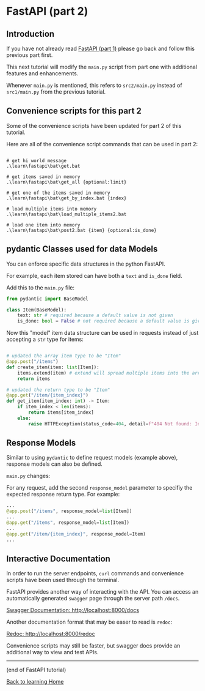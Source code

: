 # FastAPI (part 2)

## Introduction

If you have not already read [FastAPI (part 1)](./01_FastAPI.md) please go back and follow this previous part first.

This next tutorial will modify the `main.py` script from part one with additional features and enhancements. 

Whenever `main.py` is mentioned, this refers to `src2/main.py` instead of `src1/main.py` from the previous tutorial.

## Convenience scripts for this part 2

Some of the convenience scripts have been updated for part 2 of this tutorial. 

Here are all of the convenience script commands that can be used in part 2:
``` shell

# get hi world message
.\learn\fastapi\bat\get.bat 

# get items saved in memory
.\learn\fastapi\bat\get_all {optional:limit}

# get one of the items saved in memory
.\learn\fastapi\bat\get_by_index.bat {index}

# load multiple items into memory
.\learn\fastapi\bat\load_multiple_items2.bat

# load one item into memory
.\learn\fastapi\bat\post2.bat {item} {optional:is_done}
```

## pydantic Classes used for data Models

You can enforce specific data structures in the python FastAPI. 

For example, each item stored can have both a `text` and `is_done` field.

Add this to the `main.py` file:

``` python
from pydantic import BaseModel

class Item(BaseModel):
    text: str # required because a default value is not given
    is_done: bool = False # not required because a default value is given
```

Now this "model" item data structure can be used in requests instead of just accepting a `str` type for items:

``` python

# updated the array item type to be "Item"
@app.post("/items")
def create_item(item: list[Item]):
    items.extend(item) # extend will spread multiple items into the array
    return items

# updated the return type to be "Item"
@app.get("/item/{item_index}")
def get_item(item_index: int) -> Item:
    if item_index < len(items):
        return items[item_index]
    else:
        raise HTTPException(status_code=404, detail=f"404 Not found: Index({item_index}) out of range in Length({len(items)})")
```

## Response Models

Similar to using `pydantic` to define request models (example above), response models can also be defined.

`main.py` changes:

For any request, add the second `response_model` parameter to specifiy the expected response return type. For example:

``` python
...
@app.post("/items", response_model=list[Item])
...
@app.get("/items", response_model=list[Item])
...
@app.get("/item/{item_index}", response_model=Item)
...
```

## Interactive Documentation

In order to run the server endpoints, `curl` commands and convenience scripts have been used through the terminal.

FastAPI provides another way of interacting with the API. You can access an automatically generated `swagger` page through the server path `/docs`.

[Swagger Documentation: http://localhost:8000/docs](http://localhost:8000/docs)

Another documentation format that may be easer to read is `redoc`:

[Redoc: http://localhost:8000/redoc](http://localhost:8000/redoc)

Convenience scripts may still be faster, but swagger docs provide an additional way to view and test APIs.

<hr />

(end of FastAPI tutorial)

[Back to learning Home](../README.md)
